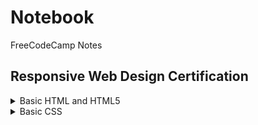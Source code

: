 # Notebook

FreeCodeCamp Notes

## Responsive Web Design Certification

<details><summary>Basic HTML and HTML5</summary>

HTML is a markup language that uses a special syntax or notation to describe the structure of a webpage to the browser. HTML elements usually have opening and closing tags that surround and give meaning to content. For example, different elements can describe text as a heading, paragraph, or list item. HTML elements are the building blocks of any webpage.

Most HTML elements have an opening tag and a closing tag. The only difference between opening and closing tags is the forward slash after the opening bracket of a closing tag.

For example this is a heading element with opening and closing tag:

```html
<h1>Main heading element</h1>
```

Heading element tells the browser about the structure of your website. h1 elements are often used for main headings, while h2 elements are generally used for subheadings. There are also h3, h4, h5 and h6 elements to indicate different levels of subheadings.

```html
<h2>2-level heading element</h2>
<h3>3-level heading element</h3>
<h4>4-level heading element</h4>
<h5>5-level heading element</h5>
<h6>6-level heading element</h6>
```

The p element is the preferred element for paragraph text on websites. p is short for "paragraph".

```html
<p>Paragraph element</p>
```

Note: As a convention, all HTML tags are written in lowercase.

Web developers traditionally use lorem ipsum text as placeholder text. The lorem ipsum text is randomly scraped from a famous passage by Cicero of Ancient Rome. Lorem ipsum text has been used as placeholder text by typesetters since the 16th century, and this tradition continues on the web.

Commenting is a way that you can leave comments for other developers within your code without affecting the resulting output that is displayed to the end user. Commenting is also a convenient way to make code inactive without having to delete it entirely.

```html
<!-- HTML comment -->
```

HTML5 introduces more descriptive HTML tags. These include main, header, footer, nav, video, article, section and others.

These tags give a descriptive structure to your HTML, make your HTML easier to read, and help with Search Engine Optimization (SEO) and accessibility. The main HTML5 tag helps search engines and other developers find the main content of your page.

```html
<main>
  <h1>Hello World</h1>
  <p>Hello Paragraph</p>
</main>
```

You can add images to your website by using the img element, and point to a specific image's URL using the src attribute. Note that img elements are self-closing. All img elements must have an alt attribute. The text inside an alt attribute is used for screen readers to improve accessibility and is displayed if the image fails to load.

Note: If the image is purely decorative, using an empty alt attribute is a best practice. Ideally the alt attribute should not contain special characters unless needed.

```html
<img src="https://www.imageurl.com/image.jpg" alt="Image description." />
```

You can use a (anchor) elements to link to content outside of your web page. a elements need a destination web address called an href attribute. They also need anchor text.

```html
<a href="https://www.freecodecamp.org" target="_blank">
  Link to freecodecamp.org
</a>
```

A target is an anchor tag attribute that specifies where to open the link. The value \_blank specifies to open the link in a new tab. The href is an anchor tag attribute that contains the URL address of the link. The text, link to www.freecodecamp.org, within the a element is called anchor text, and will display the link to click.

a (anchor) elements can also be used to create internal links to jump to different sections within a webpage. To create an internal link, you assign a link's href attribute to a hash symbol # plus the value of the id attribute for the element that you want to internally link to. You then need to add the same id attribute to the element you are linking to. An id is an attribute that uniquely describes an element.

```html
<a href="#contacts-header">Contacts</a>
...
<h2 id="contacts-header">Contacts</h2>
```

You can nest links within other text elements.

```html
<p>
  Here's a
  <a target="_blank" href="https://www.freecodecamp.org">
    link to www.freecodecamp.org
  </a>
  for you to follow.
</p>
```

Sometimes you want to add a elements to your website before you know where they will link. This is also handy when you're changing the behavior of a link using JavaScript. Replace the href attribute value with a #, also known as a hash symbol, to create a dead link.

```html
<a href="#" target="_blank">Dead link</a>
```

You can make elements into links by nesting them within an a element. For example an image element.

```html
<a href="#"><img src="image-url" alt="image-description" /></a>
```

HTML has a special element for creating unordered lists, or bullet point style lists. Unordered lists start with an opening <ul> element, followed by any number of <li> elements. Finally, unordered lists close with a </ul>.

```html
<ul>
  <li>milk</li>
  <li>cheese</li>
</ul>
```

HTML has another special element for creating ordered lists, or numbered lists. Ordered lists start with an opening <ol> element, followed by any number of <li> elements. Finally, ordered lists are closed with the </ol> tag.

```html
<ol>
  <li>Garfield</li>
  <li>Sylvester</li>
</ol>
```

input elements are a convenient way to get input from your user. Note that input elements are self-closing.

```html
<input type="text" />
```

Placeholder text is what is displayed in your input element before your user has inputted anything.

```html
<input type="text" placeholder="this is placeholder text" />
```

You can build web forms that actually submit data to a server using nothing more than pure HTML. You can do this by specifying an action attribute on your form element.

```html
<form action="url-where-you-want-to-submit-form-data">
  <input />
</form>
```

A submit button inside your form will send the data from your form to the URL you specified with your form's action attribute.

```html
<button type="submit">this button submits the form</button>
```

You can require specific form fields so that your user will not be able to submit your form until he or she has filled them out. For example, if you wanted to make a text input field required, you can just add the attribute required within your input element.

```html
<input type="text" required />
```

You can use radio buttons for questions where you want the user to only give you one answer out of multiple options. Radio buttons are a type of input. Each of your radio buttons can be nested within its own label element. By wrapping an input element inside of a label element it will automatically associate the radio button input with the label element surrounding it.

All related radio buttons should have the same name attribute to create a radio button group. By creating a radio group, selecting any single radio button will automatically deselect the other buttons within the same group ensuring only one answer is provided by the user.

```html
<label><input type="radio" name="indoor-outdoor" />Indoor</label>
```

It is considered best practice to set a for attribute on the label element, with a value that matches the value of the id attribute of the input element. This allows assistive technologies to create a linked relationship between the label and the related input element.

```html
<input id="indoor" type="radio" name="indoor-outdoor" />
<label for="indoor">Indoor</label>
```

We can also nest the input element within the label tags.

```html
<label for="indoor">
  <input id="indoor" type="radio" name="indoor-outdoor" />Indoor
</label>
```

Forms commonly use checkboxes for questions that may have more than one answer. Checkboxes are a type of input. Each of your checkboxes can be nested within its own label element. By wrapping an input element inside of a label element it will automatically associate the checkbox input with the label element surrounding it.

All related checkbox inputs should have the same name attribute. It is considered best practice to explicitly define the relationship between a checkbox input and its corresponding label by setting the for attribute on the label element to match the id attribute of the associated input element.

```html
<label for="loving">
  <input id="loving" type="checkbox" name="personality" />Loving
</label>
```

When a form gets submitted, the data is sent to the server and includes entries for the options selected. Inputs of type radio and checkbox report their values from the value attribute.

```html
<label for="indoor">
  <input id="indoor" value="indoor" type="radio" name="indoor-outdoor" />Indoor
</label>
<label for="outdoor">
  <input
    id="outdoor"
    value="outdoor"
    type="radio"
    name="indoor-outdoor"
  />Outdoor
</label>
```

When the user submits the form with the indoor option selected, the form data will include the line: indoor-outdoor=indoor. This is from the name and value attributes of the "indoor" input. If you omit the value attribute, the submitted form data uses the default value, which is on. In this scenario, if the user clicked the "indoor" option and submitted the form, the resulting form data would be indoor-outdoor=on, which is not useful. So the value attribute needs to be set to something to identify the option.

You can set a checkbox or radio button to be checked by default using the checked attribute.

```html
<input type="radio" name="test-name" checked />
```

The div element (division element) is a general purpose container for other elements. The div element is probably the most commonly used HTML element of all. Just like any other non-self-closing element, you can open a div element with <div> and close it on another line with </div>.

There are a few elements that give overall structure to your page, and should be included in every HTML document. At the top of your document, you need to tell the browser which version of HTML your page is using. HTML is an evolving language, and is updated regularly. Most major browsers support the latest specification, which is HTML5. However, older web pages may use previous versions of the language.

You tell the browser this information by adding the <!DOCTYPE ...> tag on the first line, where the ... part is the version of HTML. For HTML5, you use <!DOCTYPE html>. The ! and uppercase DOCTYPE is important, especially for older browsers. The html is not case sensitive.

Next, the rest of your HTML code needs to be wrapped in html tags. The opening <html> goes directly below the <!DOCTYPE html> line, and the closing </html> goes at the end of the page. Your HTML code would go in the space between the two html tags.

```html
<!DOCTYPE html>
<html></html>
```

You can add another level of organization in your HTML document within the html tags with the head and body elements. Any markup with information about your page would go into the head tag. Then any markup with the content of the page (what displays for a user) would go into the body tag. Metadata elements, such as link, meta, title, and style, typically go inside the head element.

```html
<!DOCTYPE html>
<html>
  <head>
    <meta />
  </head>
  <body>
    <div></div>
  </body>
</html>
```

</details>

<details><summary>Basic CSS</summary>

CSS, or Cascading Style Sheets, tell the browser how to display the text and other content that you write in HTML. With CSS, you can control the color, font, size, spacing, and many other aspects of HTML elements.

Now let's change the color of some of our text.

We can do this by changing the style of your h2 element.

The property that is responsible for the color of an element's text is the color style property.

</details>

```css

```
